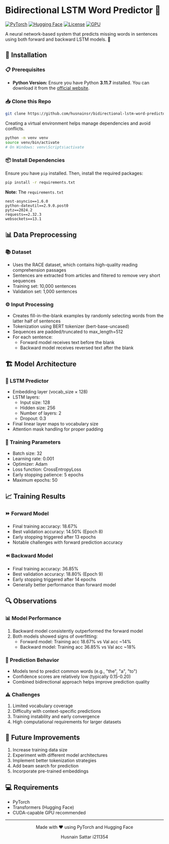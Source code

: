 # Bidirectional LSTM Word Predictor 🤖 

[![PyTorch](https://img.shields.io/badge/PyTorch-%23EE4C2C.svg?style=for-the-badge&logo=PyTorch&logoColor=white)](https://pytorch.org/) [![Hugging Face](https://img.shields.io/badge/%F0%9F%A4%97%20Hugging%20Face-Transformers-blue)](https://huggingface.co/docs/transformers/index) [![License](https://img.shields.io/badge/License-MIT-green.svg)](https://opensource.org/licenses/MIT) [![GPU](https://img.shields.io/badge/CUDA-Enabled-76B900?style=flat&logo=nvidia)](https://developer.nvidia.com/cuda-toolkit)

A neural network-based system that predicts missing words in sentences using both forward and backward LSTM models. 🔮

💾 Installation
---------------

### 📋 Prerequisites

-   **Python Version:** Ensure you have Python **3.11.7** installed. You can download it from the [official website](https://www.python.org/downloads/release/python-3117/).

### 📥 Clone this Repo

```bash
git clone https://github.com/husnainsr/bidirectional-lstm-word-predictor.git
```


Creating a virtual environment helps manage dependencies and avoid conflicts.

```bash
python -m venv venv
source venv/bin/activate  
# On Windows: venv\Scripts\activate
```

### 📦 Install Dependencies

Ensure you have `pip` installed. Then, install the required packages:

```bash
pip install -r requirements.txt
```

**Note:** The `requirements.txt` 
```text
nest-asyncio==1.6.0
python-dateutil==2.9.0.post0
pytz==2024.2
requests==2.32.3
websockets==13.1
```


## 📊 Data Preprocessing

### 📚 Dataset
- Uses the RACE dataset, which contains high-quality reading comprehension passages
- Sentences are extracted from articles and filtered to remove very short sequences
- Training set: 10,000 sentences
- Validation set: 1,000 sentences

### ⚙️ Input Processing
- Creates fill-in-the-blank examples by randomly selecting words from the latter half of sentences
- Tokenization using BERT tokenizer (bert-base-uncased)
- Sequences are padded/truncated to max_length=512
- For each sentence:
  - Forward model receives text before the blank
  - Backward model receives reversed text after the blank

## 🏗️ Model Architecture

### 🧠 LSTM Predictor
- Embedding layer (vocab_size × 128)
- LSTM layers:
  - Input size: 128
  - Hidden size: 256
  - Number of layers: 2
  - Dropout: 0.3
- Final linear layer maps to vocabulary size
- Attention mask handling for proper padding

### 🔧 Training Parameters
- Batch size: 32
- Learning rate: 0.001
- Optimizer: Adam
- Loss function: CrossEntropyLoss
- Early stopping patience: 5 epochs
- Maximum epochs: 50

## 📈 Training Results

### ⏩ Forward Model
- Final training accuracy: 18.67%
- Best validation accuracy: 14.50% (Epoch 8)
- Early stopping triggered after 13 epochs
- Notable challenges with forward prediction accuracy

### ⏪ Backward Model
- Final training accuracy: 36.85%
- Best validation accuracy: 18.80% (Epoch 9)
- Early stopping triggered after 14 epochs
- Generally better performance than forward model

## 🔍 Observations

### 📊 Model Performance
1. Backward model consistently outperformed the forward model
2. Both models showed signs of overfitting:
   - Forward model: Training acc 18.67% vs Val acc ~14%
   - Backward model: Training acc 36.85% vs Val acc ~18%

### 🎯 Prediction Behavior
- Models tend to predict common words (e.g., "the", "a", "to")
- Confidence scores are relatively low (typically 0.15-0.20)
- Combined bidirectional approach helps improve prediction quality

### ⚠️ Challenges
1. Limited vocabulary coverage
2. Difficulty with context-specific predictions
3. Training instability and early convergence
4. High computational requirements for larger datasets

## 🚀 Future Improvements
1. Increase training data size
2. Experiment with different model architectures
3. Implement better tokenization strategies
4. Add beam search for prediction
5. Incorporate pre-trained embeddings

## 💻 Requirements
- PyTorch
- Transformers (Hugging Face)
- CUDA-capable GPU recommended

---
<p align="center">
  Made with ❤️ using PyTorch and Hugging Face
</p>

<p align="center">
    Husnain Sattar i211354
</p>